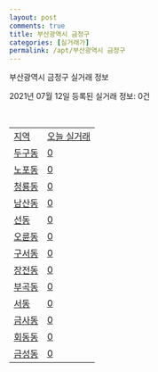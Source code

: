 ```yaml
---
layout: post
comments: true
title: 부산광역시 금정구
categories: [실거래가]
permalink: /apt/부산광역시 금정구
---
```


부산광역시 금정구 실거래 정보

2021년 07월 12일 등록된 실거래 정보: 0건

<script type="text/javascript">
  google.charts.load('current', {'packages':['corechart']});
  google.charts.setOnLoadCallback(drawChart);

  function drawChart() {
    var data = google.visualization.arrayToDataTable([['거래일', '매매', '전월세', '전매'], ['20-07', 180, 128, 13], ['20-08', 301, 209, 17], ['20-09', 429, 182, 29], ['20-10', 825, 196, 39], ['20-11', 783, 201, 25], ['20-12', 352, 226, 14], ['21-01', 149, 241, 2], ['21-02', 199, 151, 2], ['21-03', 199, 159, 4], ['21-04', 217, 125, 8], ['21-05', 261, 134, 16], ['21-06', 175, 106, 3], ['21-07', 17, 22, 0]]);

    var options = {
      title: '최근 1년간 유형별 거래량 추이',
      legend: { position: 'bottom' }
    };

    var chart = new google.visualization.LineChart(document.getElementById('columnchart_material'));
    chart.draw(data, (options));
  }
</script>

<div id="columnchart_material" style="width: 95%; margin-left: -35px"></div>
<br>
<table class="sortable">
  <tr>
    <td><a href="#">지역</a></td>
    <td><a href="#">오늘 실거래</a></td>
  </tr>

  
  <tr class="item">
    <td><a href="부산광역시 금정구 두구동">두구동</a></td>
    <td><a href="부산광역시 금정구 두구동">0</a></td>
  </tr>
    

  <tr class="item">
    <td><a href="부산광역시 금정구 노포동">노포동</a></td>
    <td><a href="부산광역시 금정구 노포동">0</a></td>
  </tr>
    

  <tr class="item">
    <td><a href="부산광역시 금정구 청룡동">청룡동</a></td>
    <td><a href="부산광역시 금정구 청룡동">0</a></td>
  </tr>
    

  <tr class="item">
    <td><a href="부산광역시 금정구 남산동">남산동</a></td>
    <td><a href="부산광역시 금정구 남산동">0</a></td>
  </tr>
    

  <tr class="item">
    <td><a href="부산광역시 금정구 선동">선동</a></td>
    <td><a href="부산광역시 금정구 선동">0</a></td>
  </tr>
    

  <tr class="item">
    <td><a href="부산광역시 금정구 오륜동">오륜동</a></td>
    <td><a href="부산광역시 금정구 오륜동">0</a></td>
  </tr>
    

  <tr class="item">
    <td><a href="부산광역시 금정구 구서동">구서동</a></td>
    <td><a href="부산광역시 금정구 구서동">0</a></td>
  </tr>
    

  <tr class="item">
    <td><a href="부산광역시 금정구 장전동">장전동</a></td>
    <td><a href="부산광역시 금정구 장전동">0</a></td>
  </tr>
    

  <tr class="item">
    <td><a href="부산광역시 금정구 부곡동">부곡동</a></td>
    <td><a href="부산광역시 금정구 부곡동">0</a></td>
  </tr>
    

  <tr class="item">
    <td><a href="부산광역시 금정구 서동">서동</a></td>
    <td><a href="부산광역시 금정구 서동">0</a></td>
  </tr>
    

  <tr class="item">
    <td><a href="부산광역시 금정구 금사동">금사동</a></td>
    <td><a href="부산광역시 금정구 금사동">0</a></td>
  </tr>
    

  <tr class="item">
    <td><a href="부산광역시 금정구 회동동">회동동</a></td>
    <td><a href="부산광역시 금정구 회동동">0</a></td>
  </tr>
    

  <tr class="item">
    <td><a href="부산광역시 금정구 금성동">금성동</a></td>
    <td><a href="부산광역시 금정구 금성동">0</a></td>
  </tr>
    


</table>


    